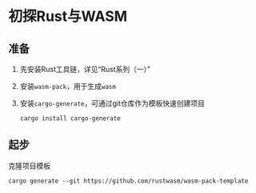 # 初探Rust与WASM

## 准备

1. 先安装Rust工具链，详见“Rust系列（一）”

2. 安装`wasm-pack`，用于生成`wasm`

3. 安装`cargo-generate`，可通过git仓库作为模板快速创建项目
  
    `cargo install cargo-generate`

## 起步

克隆项目模板

`cargo generate --git https://github.com/rustwasm/wasm-pack-template`